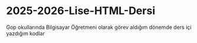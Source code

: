 # 2025-2026-Lise-HTML-Dersi
Gop okullarında Bilgisayar Öğretmeni olarak görev aldığım dönemde ders içi yazdığım kodlar
